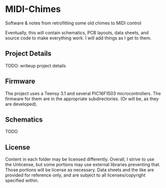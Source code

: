 # MIDI-Chimes
Software &amp; notes from retrofitting some old chimes to MIDI control

Eventually, this will contain schematics, PCB layouts, data sheets, and source
code to make everything work. I will add things as I get to them.

## Project Details

TODO: writeup project details

## Firmware

The project uses a Teensy 3.1 and several PIC16F1503 microcontrollers.
The firmware for them are in the appropriate subdirectories.
(Or will be, as they are developed).

## Schematics

TODO

## License

Content in each folder may be licensed differently. Overall, I strive to use the
Unlicense, but some portions may use external libraries preventing that. Those
portions will be license as necessary. Data sheets and the like are provided for
reference only, and are subject to all licenses/copyright specified within.
